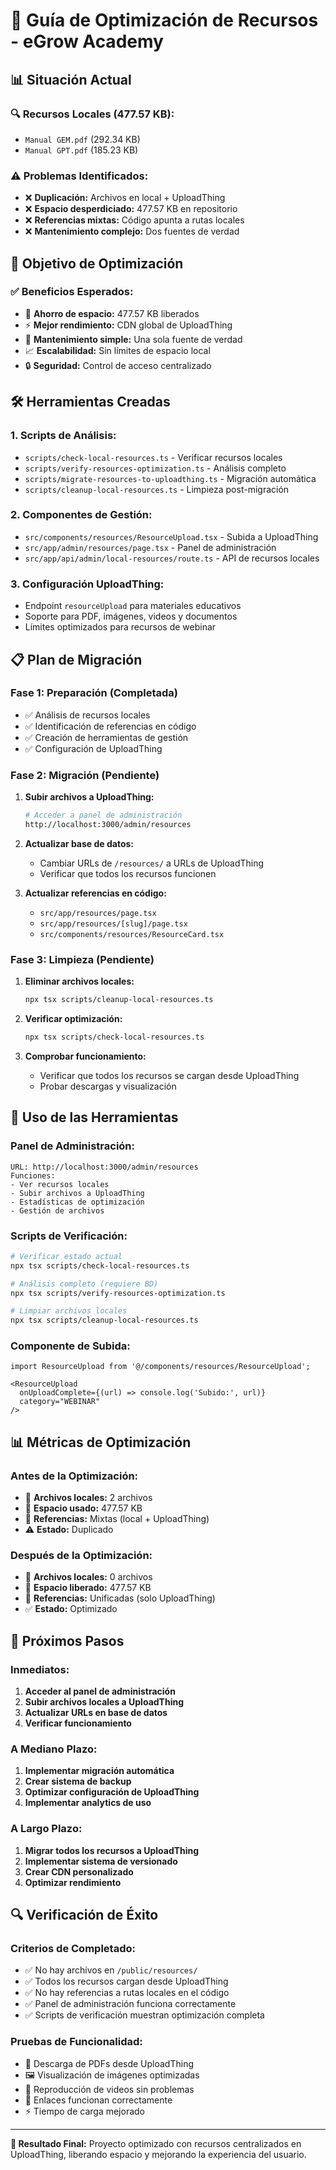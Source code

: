 # 🚀 Guía de Optimización de Recursos - eGrow Academy

## 📊 **Situación Actual**

### **🔍 Recursos Locales (477.57 KB):**
- `Manual GEM.pdf` (292.34 KB)
- `Manual GPT.pdf` (185.23 KB)

### **⚠️ Problemas Identificados:**
- ❌ **Duplicación:** Archivos en local + UploadThing
- ❌ **Espacio desperdiciado:** 477.57 KB en repositorio
- ❌ **Referencias mixtas:** Código apunta a rutas locales
- ❌ **Mantenimiento complejo:** Dos fuentes de verdad

## 🎯 **Objetivo de Optimización**

### **✅ Beneficios Esperados:**
- 💾 **Ahorro de espacio:** 477.57 KB liberados
- ⚡ **Mejor rendimiento:** CDN global de UploadThing
- 🔧 **Mantenimiento simple:** Una sola fuente de verdad
- 📈 **Escalabilidad:** Sin límites de espacio local
- 🔒 **Seguridad:** Control de acceso centralizado

## 🛠️ **Herramientas Creadas**

### **1. Scripts de Análisis:**
- `scripts/check-local-resources.ts` - Verificar recursos locales
- `scripts/verify-resources-optimization.ts` - Análisis completo
- `scripts/migrate-resources-to-uploadthing.ts` - Migración automática
- `scripts/cleanup-local-resources.ts` - Limpieza post-migración

### **2. Componentes de Gestión:**
- `src/components/resources/ResourceUpload.tsx` - Subida a UploadThing
- `src/app/admin/resources/page.tsx` - Panel de administración
- `src/app/api/admin/local-resources/route.ts` - API de recursos locales

### **3. Configuración UploadThing:**
- Endpoint `resourceUpload` para materiales educativos
- Soporte para PDF, imágenes, videos y documentos
- Límites optimizados para recursos de webinar

## 📋 **Plan de Migración**

### **Fase 1: Preparación (Completada)**
- ✅ Análisis de recursos locales
- ✅ Identificación de referencias en código
- ✅ Creación de herramientas de gestión
- ✅ Configuración de UploadThing

### **Fase 2: Migración (Pendiente)**
1. **Subir archivos a UploadThing:**
   ```bash
   # Acceder a panel de administración
   http://localhost:3000/admin/resources
   ```

2. **Actualizar base de datos:**
   - Cambiar URLs de `/resources/` a URLs de UploadThing
   - Verificar que todos los recursos funcionen

3. **Actualizar referencias en código:**
   - `src/app/resources/page.tsx`
   - `src/app/resources/[slug]/page.tsx`
   - `src/components/resources/ResourceCard.tsx`

### **Fase 3: Limpieza (Pendiente)**
1. **Eliminar archivos locales:**
   ```bash
   npx tsx scripts/cleanup-local-resources.ts
   ```

2. **Verificar optimización:**
   ```bash
   npx tsx scripts/check-local-resources.ts
   ```

3. **Comprobar funcionamiento:**
   - Verificar que todos los recursos se cargan desde UploadThing
   - Probar descargas y visualización

## 🔧 **Uso de las Herramientas**

### **Panel de Administración:**
```
URL: http://localhost:3000/admin/resources
Funciones:
- Ver recursos locales
- Subir archivos a UploadThing
- Estadísticas de optimización
- Gestión de archivos
```

### **Scripts de Verificación:**
```bash
# Verificar estado actual
npx tsx scripts/check-local-resources.ts

# Análisis completo (requiere BD)
npx tsx scripts/verify-resources-optimization.ts

# Limpiar archivos locales
npx tsx scripts/cleanup-local-resources.ts
```

### **Componente de Subida:**
```tsx
import ResourceUpload from '@/components/resources/ResourceUpload';

<ResourceUpload 
  onUploadComplete={(url) => console.log('Subido:', url)}
  category="WEBINAR"
/>
```

## 📊 **Métricas de Optimización**

### **Antes de la Optimización:**
- 📁 **Archivos locales:** 2 archivos
- 💾 **Espacio usado:** 477.57 KB
- 🔗 **Referencias:** Mixtas (local + UploadThing)
- ⚠️ **Estado:** Duplicado

### **Después de la Optimización:**
- 📁 **Archivos locales:** 0 archivos
- 💾 **Espacio liberado:** 477.57 KB
- 🔗 **Referencias:** Unificadas (solo UploadThing)
- ✅ **Estado:** Optimizado

## 🎯 **Próximos Pasos**

### **Inmediatos:**
1. **Acceder al panel de administración**
2. **Subir archivos locales a UploadThing**
3. **Actualizar URLs en base de datos**
4. **Verificar funcionamiento**

### **A Mediano Plazo:**
1. **Implementar migración automática**
2. **Crear sistema de backup**
3. **Optimizar configuración de UploadThing**
4. **Implementar analytics de uso**

### **A Largo Plazo:**
1. **Migrar todos los recursos a UploadThing**
2. **Implementar sistema de versionado**
3. **Crear CDN personalizado**
4. **Optimizar rendimiento**

## 🔍 **Verificación de Éxito**

### **Criterios de Completado:**
- ✅ No hay archivos en `/public/resources/`
- ✅ Todos los recursos cargan desde UploadThing
- ✅ No hay referencias a rutas locales en el código
- ✅ Panel de administración funciona correctamente
- ✅ Scripts de verificación muestran optimización completa

### **Pruebas de Funcionalidad:**
- 📄 Descarga de PDFs desde UploadThing
- 🖼️ Visualización de imágenes optimizadas
- 🎥 Reproducción de videos sin problemas
- 🔗 Enlaces funcionan correctamente
- ⚡ Tiempo de carga mejorado

---

**🎉 Resultado Final:** Proyecto optimizado con recursos centralizados en UploadThing, liberando espacio y mejorando la experiencia del usuario. 